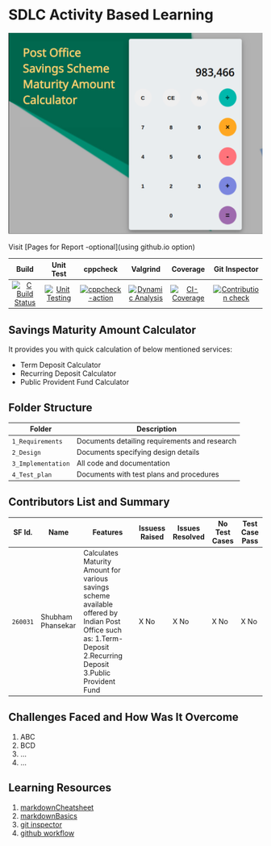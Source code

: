 # SDLC Activity Based Learning
![Banner](https://github.com/shubh-77/LnT_Mini_Project/blob/main/1_Requirements/banner1.png)

Visit [Pages for Report -optional](using github.io option)

|Build|Unit Test|cppcheck|Valgrind|Coverage|Git Inspector|
|:--:|:--:|:--:|:--:|:--:|:--:|
| [![C Build Status](https://github.com/shubh-77/LnT_Mini_Project/actions/workflows/cbuild.yml/badge.svg)](https://github.com/shubh-77/LnT_Mini_Project/actions/workflows/cbuild.yml) |[![Unit Testing](https://github.com/shubh-77/LnT_Mini_Project/actions/workflows/unitTesting.yml/badge.svg)](https://github.com/shubh-77/LnT_Mini_Project/actions/workflows/unitTesting.yml)|[![cppcheck-action](https://github.com/shubh-77/LnT_Mini_Project/actions/workflows/cppcheck.yml/badge.svg)](https://github.com/shubh-77/LnT_Mini_Project/actions/workflows/cppcheck.yml)|[![Dynamic Analysis](https://github.com/shubh-77/LnT_Mini_Project/actions/workflows/dynamic_code_quality.yml/badge.svg)](https://github.com/shubh-77/LnT_Mini_Project/actions/workflows/dynamic_code_quality.yml)|[![CI-Coverage](https://github.com/shubh-77/LnT_Mini_Project/actions/workflows/coverage.yml/badge.svg)](https://github.com/shubh-77/LnT_Mini_Project/actions/workflows/coverage.yml)|[![Contribution check](https://github.com/shubh-77/LnT_Mini_Project/actions/workflows/gitinspector.yml/badge.svg)](https://github.com/shubh-77/LnT_Mini_Project/actions/workflows/gitinspector.yml)|






## Savings Maturity Amount Calculator
It provides you with quick calculation of below mentioned services:

* Term Deposit Calculator
* Recurring Deposit Calculator
* Public Provident Fund Calculator







## Folder Structure
Folder             | Description
-------------------| -----------------------------------------
`1_Requirements`   | Documents detailing requirements and research
`2_Design`         | Documents specifying design details
`3_Implementation` | All code and documentation
`4_Test_plan`      | Documents with test plans and procedures









## Contributors List and Summary

SF Id. |  Name   |    Features    | Issuess Raised |Issues Resolved|No Test Cases|Test Case Pass
-------|---------|----------------|----------------|---------------|-------------|--------------
`260031` | Shubham Phansekar  | Calculates Maturity Amount for various savings scheme available offered by Indian Post Office such as: 1.Term-Deposit 2.Recurring Deposit 3.Public Provident Fund | X No     | X No   | X No  | X No     
   

## Challenges Faced and How Was It Overcome

1. ABC
2. BCD
3. ...
4. ...

## Learning Resources
1. [markdownCheatsheet](https://github.com/adam-p/markdown-here/wiki/Markdown-Cheatsheet)
2. [markdownBasics](https://guides.github.com/features/mastering-markdown/)
3. [git inspector](https://github.com/ejwa/gitinspector.git)
4. [github workflow](https://docs.github.com/en/actions/learn-github-action)
